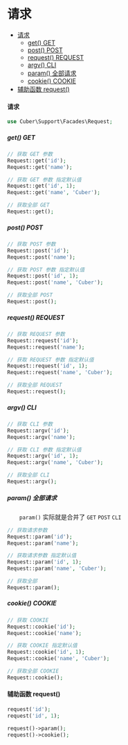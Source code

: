 # 请求

- [请求](#use)
    - [get() GET](#get)
    - [post() POST](#post)
    - [request() REQUEST](#request)
    - [argv() CLI](#argv)
    - [param() 全部请求](#param)
    - [cookie() COOKIE](#cookie)
- [辅助函数 request()](#helper)

#### <a name="use">请求</a>

```php
use Cuber\Support\Facades\Request;
```

##### <a name="get">get() GET</a>

```php
// 获取 GET 参数
Request::get('id');
Request::get('name');

// 获取 GET 参数 指定默认值
Request::get('id', 1);
Request::get('name', 'Cuber');

// 获取全部 GET
Request::get();
```

##### <a name="post">post() POST</a>

```php
// 获取 POST 参数
Request::post('id');
Request::post('name');

// 获取 POST 参数 指定默认值
Request::post('id', 1);
Request::post('name', 'Cuber');

// 获取全部 POST
Request::post();
```

##### <a name="request">request() REQUEST</a>

```php
// 获取 REQUEST 参数
Request::request('id');
Request::request('name');

// 获取 REQUEST 参数 指定默认值
Request::request('id', 1);
Request::request('name', 'Cuber');

// 获取全部 REQUEST
Request::request();
```

##### <a name="argv">argv() CLI</a>

```php
// 获取 CLI 参数
Request::argv('id');
Request::argv('name');

// 获取 CLI 参数 指定默认值
Request::argv('id', 1);
Request::argv('name', 'Cuber');

// 获取全部 CLI
Request::argv();
```

##### <a name="param">param() 全部请求</a>

　　`param()` 实际就是合并了 `GET` `POST` `CLI`

```php
// 获取请求参数
Request::param('id');
Request::param('name');

// 获取请求参数 指定默认值
Request::param('id', 1);
Request::param('name', 'Cuber');

// 获取全部
Request::param();
```

##### <a name="cookie">cookie() COOKIE</a>

```php
// 获取 COOKIE
Request::cookie('id');
Request::cookie('name');

// 获取 COOKIE 指定默认值
Request::cookie('id', 1);
Request::cookie('name', 'Cuber');

// 获取全部 COOKIE
Request::cookie();
```

#### <a name="helper">辅助函数 request()</a>

```php
request('id');
request('id', 1);

request()->param();
request()->cookie();
```

<br><br><br><br><br>
